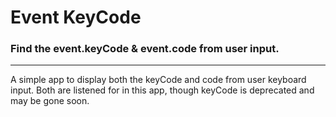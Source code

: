 # Event KeyCode

### Find the event.keyCode & event.code from user input.
---
A simple app to display both the keyCode and code from user keyboard input. Both are listened for in this app, though keyCode is deprecated and may be gone soon.